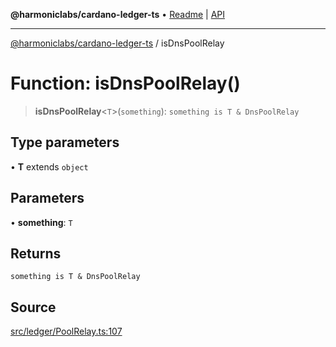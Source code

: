 **@harmoniclabs/cardano-ledger-ts** • [Readme](../README.md) \| [API](../globals.md)

***

[@harmoniclabs/cardano-ledger-ts](../README.md) / isDnsPoolRelay

# Function: isDnsPoolRelay()

> **isDnsPoolRelay**\<`T`\>(`something`): `something is T & DnsPoolRelay`

## Type parameters

• **T** extends `object`

## Parameters

• **something**: `T`

## Returns

`something is T & DnsPoolRelay`

## Source

[src/ledger/PoolRelay.ts:107](https://github.com/HarmonicLabs/cardano-ledger-ts/blob/d1659b0/src/ledger/PoolRelay.ts#L107)

